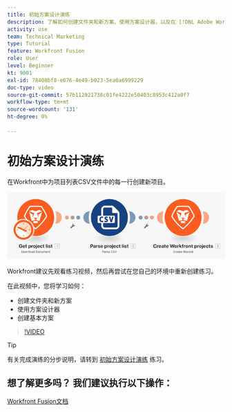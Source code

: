 ```yaml
---
title: 初始方案设计演练
description: 了解如何创建文件夹和新方案、使用方案设计器，以及在 [!DNL Adobe Workfront Fusion].
activity: use
team: Technical Marketing
type: Tutorial
feature: Workfront Fusion
role: User
level: Beginner
kt: 9001
exl-id: 78408bf8-e676-4e49-b023-5ea0a6999229
doc-type: video
source-git-commit: 57b112921738c01fe4222e50403c8953c412a0f7
workflow-type: tm+mt
source-wordcount: '131'
ht-degree: 0%

---
```


# 初始方案设计演练

在Workfront中为项目列表CSV文件中的每一行创建新项目。

![融合场景的图像](assets/understand-the-basics-1.png)

Workfront建议先观看练习视频，然后再尝试在您自己的环境中重新创建练习。

在此视频中，您将学习如何：

* 创建文件夹和新方案
* 使用方案设计器
* 创建基本方案

>[!VIDEO](https://video.tv.adobe.com/v/335261/?quality=12&learn=on)

>[!TIP]
>
>有关完成演练的分步说明，请转到 [初始方案设计演练](https://experienceleague.adobe.com/docs/workfront-learn/tutorials-workfront/fusion/exercises/initial-scenario-design.html?lang=en) 练习。



## 想了解更多吗？ 我们建议执行以下操作：

[Workfront Fusion文档](https://experienceleague.adobe.com/docs/workfront/using/adobe-workfront-fusion/workfront-fusion-2.html?lang=en)
